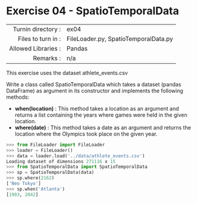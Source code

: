 # Exercise 04 - SpatioTemporalData

|                         |                    |
| -----------------------:| ------------------ |
|   Turnin directory :   |  ex04              |
|   Files to turn in :    |  FileLoader.py, SpatioTemporalData.py |
|   Allowed Libraries :   |  Pandas            |
|   Remarks :             |  n/a               |

This exercise uses the dataset athlete_events.csv

Write a class called SpatioTemporalData which takes a dataset (pandas DataFrame) as argument in its constructor and implements the following methods:  
- __when(location)__ : This method takes a location as an argument and returns a list containing the years where games were held in the given location.  
- __where(date)__ : This method takes a date as an argument and returns the location where the Olympics took place on the given year.

```python
>>> from FileLoader import FileLoader
>>> loader = FileLoader()
>>> data = loader.load('../data/athlete_events.csv')
Loading dataset of dimensions 271116 x 15
>>> from SpatioTemporalData import SpatioTemporalData
>>> sp = SpatioTemporalData(data)
>>> sp.where(2162)
['Neo Tokyo']
>>> sp.when('Atlanta')
[1903, 2042]
```

